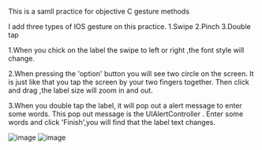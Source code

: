 This is a samll practice for objective C gesture methods 

I add three types of IOS gesture on this practice.
1.Swipe
2.Pinch
3.Double tap

1.When you chick on the label the swipe to left or right ,the font style will change.

2.When pressing the 'option' button you will see two circle on the screen.
It is just like that you tap the screen by your two fingers together.
Then click and drag ,the label size will zoom in and out.

3.When you double tap the label, it will pop out a alert message to enter some words.
This pop out message is the UIAlertController .
Enter some words and click 'Finish',you will find that the label text changes.




![image](https://raw.githubusercontent.com/chen-chien-lung/Gesture-UIAlertController/master/Screen.png)
![image](https://raw.githubusercontent.com/chen-chien-lung/Gesture-UIAlertController/master/UIAlertController.png)
